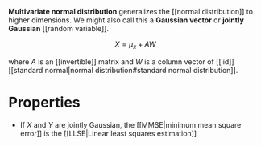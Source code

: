 **Multivariate normal distribution** generalizes the [[normal distribution]] to higher dimensions. We might also call this a **Gaussian vector** or **jointly Gaussian** [[random variable]].


$$
X = \mu_x + AW
$$

where $A$ is an [[invertible]] matrix and $W$ is a column vector of [[iid]] [[standard normal|normal distribution#standard normal distribution]].

# Properties

* If $X$ and $Y$ are jointly Gaussian, the [[MMSE|minimum mean square error]] is the [[LLSE|Linear least squares estimation]]